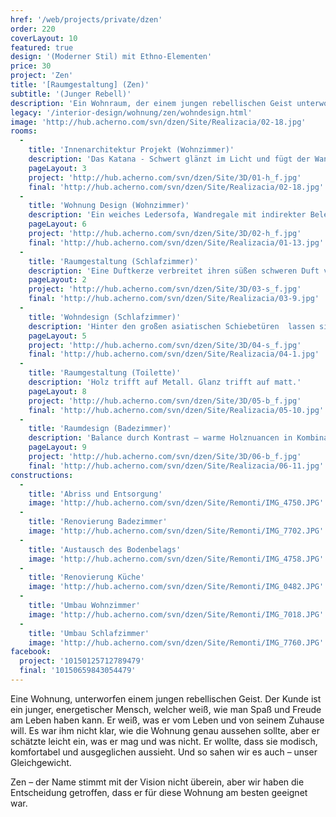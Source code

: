 ```yaml
---
href: '/web/projects/private/dzen'
order: 220
coverLayout: 10
featured: true
design: '(Moderner Stil) mit Ethno-Elementen'
price: 30
project: 'Zen'
title: '[Raumgestaltung] (Zen)'
subtitle: '(Junger Rebell)'
description: 'Ein Wohnraum, der einem jungen rebellischen Geist unterworfen ist. Jung, energisch und mit voller Lebensfreude – das ist unser Auftraggeber. Seine Vision von einer modernen und ausbalancierten Wohnseins war unsere Mission.'
legacy: '/interior-design/wohnung/zen/wohndesign.html'
image: 'http://hub.acherno.com/svn/dzen/Site/Realizacia/02-18.jpg'
rooms:
  -
    title: 'Innenarchitektur Projekt (Wohnzimmer)'
    description: 'Das Katana - Schwert glänzt im Licht und fügt der Wand kleine Narben der Dekoration zu. Die schwarzen Metallstühle mit ihrer unregelmäßigen Geometrie bilden einen tollen Kontrast zum dezenten Hintergrund, der ganz in hellem Glanz und warmem Holzdekor gehalten ist.'
    pageLayout: 3
    project: 'http://hub.acherno.com/svn/dzen/Site/3D/01-h_f.jpg'
    final: 'http://hub.acherno.com/svn/dzen/Site/Realizacia/02-18.jpg'
  -
    title: 'Wohnung Design (Wohnzimmer)'
    description: 'Ein weiches Ledersofa, Wandregale mit indirekter Beleuchtung und dazu deine Lieblingsmusik in Hi-Fi Deluxe –  alles was du brauchst zum Relaxen. Eine gelungene Kombination aus Spannung und Balance, die lebendig und gleichzeitig beruhigend wirkt.'
    pageLayout: 6
    project: 'http://hub.acherno.com/svn/dzen/Site/3D/02-h_f.jpg'
    final: 'http://hub.acherno.com/svn/dzen/Site/Realizacia/01-13.jpg'
  -
    title: 'Raumgestaltung (Schlafzimmer)'
    description: 'Eine Duftkerze verbreitet ihren süßen schweren Duft von Sandelholz und Moschus. Der majestätischen Vishnu erstrahlt im orientalischen Kerzenlicht. Ein Freund sitzt auf weichem Sitzkissen, spielt Gitarre und nippt von Zeit zu Zeit genüsslich an seinem Glas Rotwein, das direkt vor ihm auf dem niedrigen Holztisch wartet.'
    pageLayout: 2
    project: 'http://hub.acherno.com/svn/dzen/Site/3D/03-s_f.jpg'
    final: 'http://hub.acherno.com/svn/dzen/Site/Realizacia/03-9.jpg'
  -
    title: 'Wohndesign (Schlafzimmer)'
    description: 'Hinter den großen asiatischen Schiebetüren  lassen sich nur  Schatten erahnen. Die Deckenleuchte streut das Licht in alle Richtungen und sorgt für ein angenehmes Raumgefühl.'
    pageLayout: 5
    project: 'http://hub.acherno.com/svn/dzen/Site/3D/04-s_f.jpg'
    final: 'http://hub.acherno.com/svn/dzen/Site/Realizacia/04-1.jpg'
  -
    title: 'Raumgestaltung (Toilette)'
    description: 'Holz trifft auf Metall. Glanz trifft auf matt.'
    pageLayout: 8
    project: 'http://hub.acherno.com/svn/dzen/Site/3D/05-b_f.jpg'
    final: 'http://hub.acherno.com/svn/dzen/Site/Realizacia/05-10.jpg'
  -
    title: 'Raumdesign (Badezimmer)'
    description: 'Balance durch Kontrast – warme Holznuancen in Kombination mit kühlem Grau und gleisendem Metall. Warm und kalt – der Tag beginnt in diesem stilvollen Ambiente mit einer erfrischenden Wechseldusche.'
    pageLayout: 9
    project: 'http://hub.acherno.com/svn/dzen/Site/3D/06-b_f.jpg'
    final: 'http://hub.acherno.com/svn/dzen/Site/Realizacia/06-11.jpg'
constructions:
  - 
    title: 'Abriss und Entsorgung'
    image: 'http://hub.acherno.com/svn/dzen/Site/Remonti/IMG_4750.JPG'
  - 
    title: 'Renovierung Badezimmer'
    image: 'http://hub.acherno.com/svn/dzen/Site/Remonti/IMG_7702.JPG'
  - 
    title: 'Austausch des Bodenbelags'
    image: 'http://hub.acherno.com/svn/dzen/Site/Remonti/IMG_4758.JPG'
  - 
    title: 'Renovierung Küche'
    image: 'http://hub.acherno.com/svn/dzen/Site/Remonti/IMG_0482.JPG'
  - 
    title: 'Umbau Wohnzimmer'
    image: 'http://hub.acherno.com/svn/dzen/Site/Remonti/IMG_7018.JPG'
  - 
    title: 'Umbau Schlafzimmer'
    image: 'http://hub.acherno.com/svn/dzen/Site/Remonti/IMG_7760.JPG'
facebook:
  project: '10150125712789479'
  final: '10150659843054479'
---
```

Eine Wohnung, unterworfen einem jungen rebellischen Geist. Der Kunde ist ein junger, energetischer Mensch, welcher weiß, wie man Spaß und Freude am Leben haben kann. Er weiß, was er vom Leben und von seinem Zuhause will. Es war ihm nicht klar, wie die Wohnung genau aussehen sollte, aber er schätzte leicht ein, was er mag und was nicht. Er wollte, dass sie modisch, komfortabel und ausgeglichen aussieht. Und so sahen wir es auch – unser Gleichgewicht. 

Zen – der Name stimmt mit der Vision nicht überein, aber wir haben die Entscheidung getroffen, dass er für diese Wohnung am besten geeignet war.